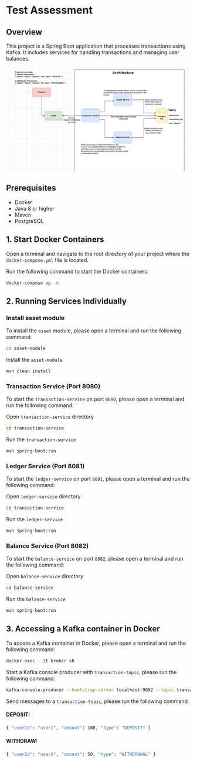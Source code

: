 # Test Assessment

## Overview

This project is a Spring Boot application that processes transactions using Kafka. It includes services for handling transactions and managing user balances.

![img.png](img.png)


## Prerequisites

- Docker
- Java 8 or higher
- Maven
- PostgreSQL


## 1. Start Docker Containers
Open a terminal and navigate to the root directory of your project where the `docker-compose.yml` file is located.

Run the following command to start the Docker containers:
```sh
docker-compose up -d
```

## 2. Running Services Individually

### Install asset module
To install the `asset` module, please open a terminal and run the following command:

```sh
cd asset-module
```
Install the `asset-module`
```sh
mvn clean install
```

### Transaction Service (Port 8080)
To start the `transaction-service` on port `8080`, please open a terminal and run the following command:

Open `transaction-service` directory

```sh
cd transaction-service
```

Run the `transaction-service`

```sh
mvn spring-boot:run
```

### Ledger Service (Port 8081)

To start the `ledger-service` on port `8081`, please open a terminal and run the following command:

Open `ledger-service` directory

```sh
cd transaction-service
```

Run the `ledger-service`

```sh
mvn spring-boot:run
```

### Balance Service (Port 8082)

To start the `balance-service` on port `8082`, please open a terminal and run the following command:

Open `balance-service` directory

```sh
cd balance-service
```

Run the `balance-service`

```sh
mvn spring-boot:run
```

## 3. Accessing a Kafka container in Docker

To access a Kafka container in Docker, please open a terminal and run the following command:

```sh
docker exec - it broker sh
```

Start a Kafka console producer with `transaction-topic`, please run the following command:

```sh
kafka-console-producer --bootstrap-server localhost:9092 --topic transaction-topic
```

Send messages to a `transaction-topic`, please run the following command:

#### DEPOSIT:

```sh
{ "userId": "user1", "amount": 100, "type": "DEPOSIT" }
```

#### WITHDRAW:

```sh
{ "userId": "user1", "amount": 50, "type": "WITHDRAWAL" }
```
